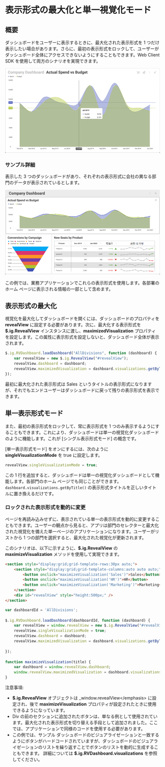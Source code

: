 # 表示形式の最大化と単一視覚化モード

## 概要

ダッシュボードをユーザーに表示するときに、最大化された表示形式を 1 つだけ表示したい場合があります。さらに、最初の表示形式をロックして、ユーザーがダッシュボード全体にアクセスできないようにすることもできます。Web Client SDK を使用して両方のシナリオを実現できます。

![](images/maximize-three_divisions_dashboard_maximized.png)

### サンプル詳細

表示した 3 つのダッシュボードがあり、それぞれの表示形式に会社の異なる部門のデータが表示されているとします。


![](images/maximize-three_divisions_dashboard.png)

この例では、業務アプリケーションでこれらの表示形式を使用します。各部署のホーム ページに表示される情報の一部として含めます。

## 表示形式の最大化

視覚化を最大化してダッシュボードを開くには、ダッシュボードのプロパティを __revealView__ に設定する必要があります。次に、最大化する表示形式を __$.ig.RevealView__ インスタンスに渡し、__maximizedVisualization__ プロパティを設定します。この属性に表示形式を設定しないと、ダッシュボード全体が表示されます。

``` javascript
$.ig.RVDashboard.loadDashboard("AllDivisions", function (dashboard) {
    var revealView = new $.ig.RevealView("#revealView");
    revealView.dashboard = dashboard;
    revealView.maximizedVisualization = dashboard.visualizations.getByTitle('Sales');
});
```

最初に最大化された表示形式は Sales というタイトルの表示形式になりますが、それでもエンドユーザーはダッシュボードに戻って残りの表示形式を表示できます。

## 単一表示形式モード

また、最初の表示形式をロックして、常に表示形式を 1 つのみ表示するようにすることもできます。これにより、ダッシュボードは単一の視覚化ダッシュボードのように機能します。これが [シングル表示形式モード] の概念です。

[単一表示形式モード] をオンにするには、次のように __singleVisualizationMode__ を true に設定します。

``` js
revealView.singleVisualizationMode = true;
```

この 1 行を追加すると、ダッシュボードは単一の視覚化ダッシュボードとして機能します。各部門のホーム ページでも同じことができます。`dashboard.visualizations.getByTitle()` の表示形式タイトルを正しいタイトルに置き換えるだけです。

### ロックされた表示形式を動的に変更

ページを再読み込みせずに、表示されている単一の表示形式を動的に変更することもできます。ユーザーの観点から見ると、アプリは部門のセレクターと最大化された視覚化を備えた単一ページのアプリケーションになります。ユーザーがリストから 1 つの部門を選択すると、最大化された視覚化が更新されます。

このシナリオは、以下に示すように、__$.ig.RevealView__ の **maximizeVisualization** メソッドを使用して実現できます。

```html
<section style="display:grid;grid-template-rows:30px auto;">
    <section style="display:grid;grid-template-columns:auto auto auto;">
        <button onclick="maximizeVisualization('Sales')">Sales</button>
        <button onclick="maximizeVisualization('HR')">HR</button>
        <button onclick="maximizeVisualization('Marketing')">Marketing</button>
    </section>
    <div id="revealView" style="height:500px;" />
</section>
```

```javascript
var dashboardId = 'AllDivisions';

$.ig.RVDashboard.loadDashboard(dashboardId, function (dashboard) {
    var revealView = window.revealView = new $.ig.RevealView("#revealView");
    revealView.singleVisualizationMode = true;
    revealView.dashboard = dashboard;
    revealView.maximizedVisualization = dashboard.visualizations.getByTitle('Sales');

});

function maximizeVisualization(title) {
    var dashboard = window.revealView.dashboard;
    window.revealView.maximizedVisualization = dashboard.visualizations.getByTitle(title);
}
```

注意事項:
  - __$.ig.RevealView__ オブジェクトは \_window.revealView\</emphasis\> に設定され、後で **maximizeVisualization** プロパティが設定されたときに使用できるようになっています。
  - Div の前のセクションに追加されたボタンは、単なる例として使用されています。最大化された表示形式を切り替える手段として追加されました。ここでは、アプリケーションで同様のコードを使用する必要があります。
  - この例では、サンプル ダッシュボードのビジュアライゼーションと一致するようにボタンがハードコードされていますが、ダッシュボードのビジュアライゼーションのリストを繰り返すことでボタンのリストを動的に生成することもできます。
    詳細については __$.ig.RVDashboard.visualizations__ を参照してください。
